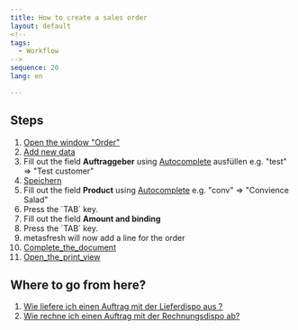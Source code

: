 ```yaml
---
title: How to create a sales order
layout: default
<!--
tags:
  - Workflow
-->
sequence: 20
lang: en 

---
```

## Steps
1. [Open the window "Order"](How_to_find_and_open_a_window)
1. [Add new data](How_to_add_new_data)
1. Fill out the field **Auftraggeber** using [Autocomplete](Wie_benutze_ich_Autocomplete) ausfüllen
  e.g. "test" => "Test customer"
1. [Speichern](How_to_add_new_data)
1. Fill out the field **Product** using [Autocomplete](How_to_use_Autocomplete) 
  e.g. "conv" => "Convience Salad"
1. Press the ´TAB´ key.
1. Fill out the field **Amount and binding** 
1. Press the ´TAB´ key.
1. metasfresh will now add a line for the order
1. [Complete_the_document](How_to_complete_a_document)
1. [Open_the_print_view](How_to_open_Print_View)


## Where to go from here?
1. [Wie liefere ich einen Auftrag mit der Lieferdispo aus ?](Wie_liefere_ich_einen_Auftrag_mit_der_Lieferdispo_aus)
1. [Wie rechne ich einen Auftrag mit der Rechnungsdispo ab?](Wie_rechne_ich_einen_Auftrag_mit_der_Rechnungsdispo_ab)
